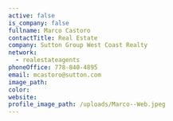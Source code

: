 ```yaml
---
active: false
is_company: false
fullname: Marco Castoro
contactTitle: Real Estate
company: Sutton Group West Coast Realty
network:
  - realestateagents
phoneOffice: 778-840-4895
email: mcastoro@sutton.com
image_path:
color:
website:
profile_image_path: /uploads/Marco--Web.jpeg
---
```



